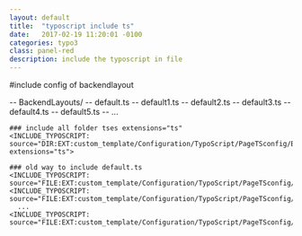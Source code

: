 ```yaml
---
layout: default
title:  "typoscript include ts"
date:   2017-02-19 11:20:01 -0100
categories: typo3
class: panel-red
description: include the typoscript in file
---
```


#include config of backendlayout

-- BackendLayouts/
    -- default.ts
    -- default1.ts
    -- default2.ts
    -- default3.ts
    -- default4.ts
    -- default5.ts
    -- ...

```typoscript
### include all folder tses extensions="ts"
<INCLUDE_TYPOSCRIPT: source="DIR:EXT:custom_template/Configuration/TypoScript/PageTSconfig/BackendLayouts" extensions="ts">

### old way to include default.ts
<INCLUDE_TYPOSCRIPT: source="FILE:EXT:custom_template/Configuration/TypoScript/PageTSconfig/BackendLayouts/default.ts">
<INCLUDE_TYPOSCRIPT: source="FILE:EXT:custom_template/Configuration/TypoScript/PageTSconfig/BackendLayouts/default1.ts">
  ...
<INCLUDE_TYPOSCRIPT: source="FILE:EXT:custom_template/Configuration/TypoScript/PageTSconfig/BackendLayouts/defaultn.ts">
```








